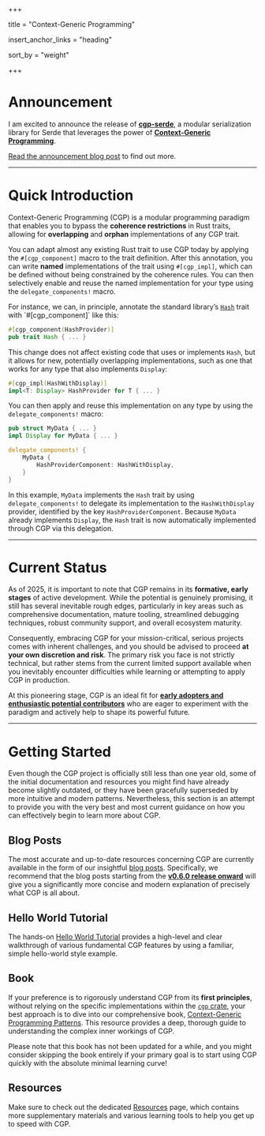 +++

title = "Context-Generic Programming"

insert_anchor_links = "heading"

sort_by = "weight"

+++

# Announcement

I am excited to announce the release of [**cgp-serde**](/blog/cgp-serde-release/), a modular serialization library for Serde that leverages the power of [**Context-Generic Programming**](/).

[Read the announcement blog post](/blog/cgp-serde-release/) to find out more.

---

# Quick Introduction

Context-Generic Programming (CGP) is a modular programming paradigm that enables you to bypass the **coherence restrictions** in Rust traits, allowing for **overlapping** and **orphan** implementations of any CGP trait.

You can adapt almost any existing Rust trait to use CGP today by applying the `#[cgp_component]` macro to the trait definition. After this annotation, you can write **named** implementations of the trait using `#[cgp_impl]`, which can be defined without being constrained by the coherence rules. You can then selectively enable and reuse the named implementation for your type using the `delegate_components!` macro.

For instance, we can, in principle, annotate the standard library’s [`Hash`]([https://doc.rust-lang.org/std/hash/trait.Hash.html]\(https://doc.rust-lang.org/std/hash/trait.Hash.html\)) trait with `#[cgp_component]` like this:

```rust
#[cgp_component(HashProvider)]
pub trait Hash { ... }
```

This change does not affect existing code that uses or implements `Hash`, but it allows for new, potentially overlapping implementations, such as one that works for any type that also implements `Display`:

```rust
#[cgp_impl(HashWithDisplay)]
impl<T: Display> HashProvider for T { ... }
```

You can then apply and reuse this implementation on any type by using the `delegate_components!` macro:

```rust
pub struct MyData { ... }
impl Display for MyData { ... }

delegate_components! {
    MyData {
        HashProviderComponent: HashWithDisplay,
    }
}
```

In this example, `MyData` implements the `Hash` trait by using `delegate_components!` to delegate its implementation to the `HashWithDisplay` provider, identified by the key `HashProviderComponent`. Because `MyData` already implements `Display`, the `Hash` trait is now automatically implemented through CGP via this delegation.

---

# Current Status

As of 2025, it is important to note that CGP remains in its **formative, early stages** of active development. While the potential is genuinely promising, it still has several inevitable rough edges, particularly in key areas such as comprehensive documentation, mature tooling, streamlined debugging techniques, robust community support, and overall ecosystem maturity.

Consequently, embracing CGP for your mission-critical, serious projects comes with inherent challenges, and you should be advised to proceed **at your own discretion and risk**. The primary risk you face is not strictly technical, but rather stems from the current limited support available when you inevitably encounter difficulties while learning or attempting to apply CGP in production.

At this pioneering stage, CGP is an ideal fit for [**early adopters and enthusiastic potential contributors**](/contribute/)  who are eager to experiment with the paradigm and actively help to shape its powerful future.

---

# Getting Started

Even though the CGP project is officially still less than one year old, some of the initial documentation and resources you might find have already become slightly outdated, or they have been gracefully superseded by more intuitive and modern patterns. Nevertheless, this section is an attempt to provide you with the very best and most current guidance on how you can effectively begin to learn more about CGP.

## Blog Posts

The most accurate and up-to-date resources concerning CGP are currently available in the form of our insightful [blog posts](/blog). Specifically, we recommend that the blog posts starting from the [**v0.6.0 release onward**](/blog/v0-6-0-release/)  will give you a significantly more concise and modern explanation of precisely what CGP is all about.

## Hello World Tutorial

The hands-on [Hello World Tutorial](/tutorials/hello) provides a high-level and clear walkthrough of various fundamental CGP features by using a familiar, simple hello-world style example.

## Book


If your preference is to rigorously understand CGP from its **first principles**, without relying on the specific implementations within the [`cgp` crate](https://github.com/contextgeneric/cgp), your best approach is to dive into our comprehensive book, [Context-Generic Programming Patterns](https://patterns.contextgeneric.dev/). This resource provides a deep, thorough guide to understanding the complex inner workings of CGP.

Please note that this book has not been updated for a while, and you might consider skipping the book entirely if your primary goal is to start using CGP quickly with the absolute minimal learning curve!

## Resources

Make sure to check out the dedicated [Resources](/resources) page, which contains more supplementary materials and various learning tools to help you get up to speed with CGP.
